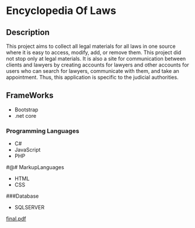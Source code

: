 # Encyclopedia Of Laws
## Description
This project aims to collect all legal materials for all laws in one source where it is easy to access, modify, add, or remove them. This project did not stop only at
legal materials. It is also a site for communication between clients and lawyers by creating accounts for lawyers and other accounts for users who can search for
lawyers, communicate with them, and take an appointment. Thus, this application is specific to the judicial authorities.

## FrameWorks
- Bootstrap
- .net core

### Programming Languages
- C#
- JavaScript
- PHP

#@# MarkupLanguages
- HTML
- CSS

###Database
- SQLSERVER

[final.pdf](https://github.com/Doaa-Ghopashe/Encyclopedia-of-Laws/files/10546324/final.pdf)
